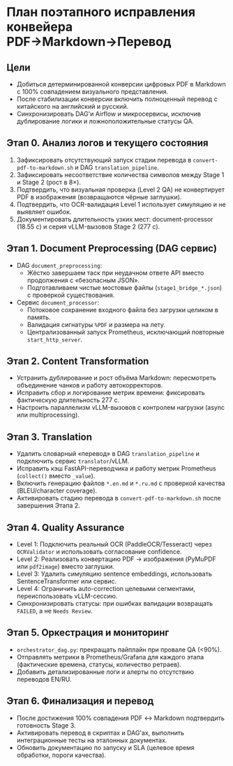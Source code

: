 # План поэтапного исправления конвейера PDF→Markdown→Перевод

## Цели
- Добиться детерминированной конверсии цифровых PDF в Markdown с 100% совпадением визуального представления.
- После стабилизации конверсии включить полноценный перевод с китайского на английский и русский.
- Синхронизировать DAG'и Airflow и микросервисы, исключив дублирование логики и ложноположительные статусы QA.

## Этап 0. Анализ логов и текущего состояния
1. Зафиксировать отсутствующий запуск стадии перевода в `convert-pdf-to-markdown.sh` и DAG `translation_pipeline`.
2. Зафиксировать несоответствие количества символов между Stage 1 и Stage 2 (рост в 8×).
3. Подтвердить, что визуальная проверка (Level 2 QA) не конвертирует PDF в изображения (возвращаются чёрные заглушки).
4. Подтвердить, что OCR-валидация Level 1 использует симуляцию и не выявляет ошибок.
5. Документировать длительность узких мест: document-processor (18.55 с) и серия vLLM-вызовов Stage 2 (277 с).

## Этап 1. Document Preprocessing (DAG  сервис)
- DAG `document_preprocessing`:
  - Жёстко завершаем таск при неудачном ответе API вместо продолжения с «безопасным JSON».
  - Подготавливаем чистые мостовые файлы (`stage1_bridge_*.json`) с проверкой существования.
- Сервис `document_processor`:
  - Потоковое сохранение входного файла без загрузки целиком в память.
  - Валидация сигнатуры `%PDF` и размера на лету.
  - Централизованный запуск Prometheus, исключающий повторные `start_http_server`.

## Этап 2. Content Transformation
- Устранить дублирование и рост объёма Markdown: пересмотреть объединение чанков и работу автокорректоров.
- Исправить сбор и логирование метрик времени: фиксировать фактическую длительность 277 с.
- Настроить параллелизм vLLM-вызовов с контролем нагрузки (async или multiprocessing).

## Этап 3. Translation
- Удалить словарный «перевод» в DAG `translation_pipeline` и подключить сервис `translator`/vLLM.
- Исправить кэш FastAPI-переводчика и работу метрик Prometheus (`collect()` вместо `_value`).
- Включить генерацию файлов `*.en.md` и `*.ru.md` с проверкой качества (BLEU/character coverage).
- Активировать стадию перевода в `convert-pdf-to-markdown.sh` после завершения Этапа 2.

## Этап 4. Quality Assurance
- Level 1: Подключить реальный OCR (PaddleOCR/Tesseract) через `OCRValidator` и использовать согласование confidence.
- Level 2: Реализовать конвертацию PDF → изображения (PyMuPDF или `pdf2image`) вместо заглушки.
- Level 3: Удалить симуляцию sentence embeddings, использовать SentenceTransformer или сервис.
- Level 4: Ограничить auto-correction целевыми сегментами, переиспользовать vLLM-сессию.
- Синхронизировать статусы: при ошибках валидации возвращать `FAILED`, а не `Needs Review`.

## Этап 5. Оркестрация и мониторинг
- `orchestrator_dag.py`: прекращать пайплайн при провале QA (<90%).
- Отправлять метрики в Prometheus/Grafana для каждого этапа (фактические времена, статусы, количество ретраев).
- Добавить детализированные логи и алерты по отсутствию переводов EN/RU.

## Этап 6. Финализация и перевод
- После достижения 100% совпадения PDF ↔ Markdown подтвердить готовность Stage 3.
- Активировать перевод в скриптах и DAG'ах, выполнить интеграционные тесты на эталонных документах.
- Обновить документацию по запуску и SLA (целевое время обработки, пороги качества).

